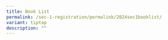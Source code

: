 ```yaml
---
title: Book List
permalink: /sec-1-registration/permalink/2024sec1booklist/
variant: tiptap
description: ""
---
```

